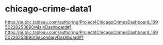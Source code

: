 # chicago-crime-data1
https://public.tableau.com/authoring/Project4ChicagoCrimesDashboard_16950220253890/MainDashboard#1
https://public.tableau.com/authoring/Project4ChicagoCrimesDashboard_16950220253890/SecondaryDashboard#1
